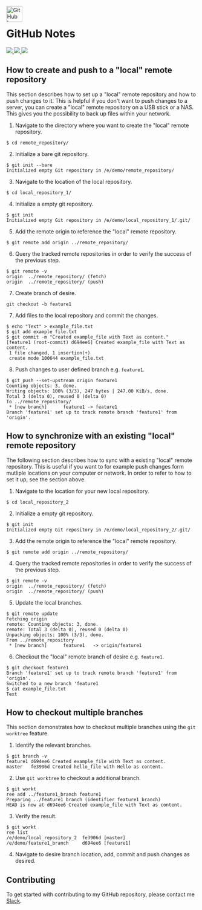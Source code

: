 <img src="https://proxy.duckduckgo.com/iu/?u=https%3A%2F%2Ftse3.mm.bing.net%2Fth%3Fid%3DOIP.ezVfzOR8He-NjWrfEdl3QQHaHa%26pid%3D15.1&f=1" alt="GitHub logo" height="42px" width="42px" align="left"><br>

# GitHub Notes
<div>
    <a href="https://github.com/NaPiZip/Tipps-and-tricks">
        <img src="https://img.shields.io/badge/Document%20Version-0.0.1-green.svg"/>
    </a>
    <a href="https://www.microsoft.com">
        <img src="https://img.shields.io/badge/Windows%2010%20x64-10.0.17134%20Build%2017134-blue.svg"/>
    </a>
    <a href="https://github.com/">
        <img src="https://img.shields.io/badge/Git%20Version-2.17.1-blue.svg"/>
    </a>
</div>

## How to create and push to a "local" remote repository
This section describes how to set up a "local" remote repository and how to push changes to it. This is helpful if you don't want to push changes to a server, you can create a "local" remote repository on a USB stick or a NAS. This gives you the possibility to back up files within your network.

1. Navigate to the directory where you want to create the "local" remote repository.
```
$ cd remote_repository/
```
2. Initialize a bare git repository.
```
$ git init --bare
Initialized empty Git repository in /e/demo/remote_repository/
```
3. Navigate to the location of the local repository.
```
$ cd local_repository_1/
```
4. Initialize a empty git repository.
```
$ git init
Initialized empty Git repository in /e/demo/local_repository_1/.git/
```
5. Add the remote origin to reference the "local" remote repository.
```
$ git remote add origin ../remote_repository/
```
6. Query the tracked remote repositories in order to verify the success of the previous step.
```
$ git remote -v
origin  ../remote_repository/ (fetch)
origin  ../remote_repository/ (push)
```
7. Create branch of desire.
```
git checkout -b feature1
```
7. Add files to the local repository and commit the changes.
```
$ echo "Text" > example_file.txt
$ git add example_file.txt
$ git commit -m "Created example_file with Text as content."
[feature1 (root-commit) d694ee6] Created example_file with Text as content.
 1 file changed, 1 insertion(+)
 create mode 100644 example_file.txt
```
8. Push changes to user defined branch e.g. `feature1`.
```
$ git push --set-upstream origin feature1
Counting objects: 3, done.
Writing objects: 100% (3/3), 247 bytes | 247.00 KiB/s, done.
Total 3 (delta 0), reused 0 (delta 0)
To ../remote_repository/
 * [new branch]      feature1 -> feature1
Branch 'feature1' set up to track remote branch 'feature1' from 'origin'.
```

## How to synchronize with an existing "local" remote repository
The following section describes how to sync with a existing "local" remote repository. This is useful if you want to for example push changes form mutliple locations on your computer or network. In order to refer to how to set it up, see the section above.

1. Navigate to the location for your new local repository.
```
$ cd local_repository_2
```
2. Initialize a empty git repository.
```
$ git init
Initialized empty Git repository in /e/demo/local_repository_2/.git/
```
3. Add the remote origin to reference the "local" remote repository.
```
$ git remote add origin ../remote_repository/
```
4. Query the tracked remote repositories in order to verify the success of the previous step.
```
$ git remote -v
origin  ../remote_repository/ (fetch)
origin  ../remote_repository/ (push)
```
5. Update the local branches.
```
$ git remote update
Fetching origin
remote: Counting objects: 3, done.
remote: Total 3 (delta 0), reused 0 (delta 0)
Unpacking objects: 100% (3/3), done.
From ../remote_repository
 * [new branch]      feature1   -> origin/feature1
```
6. Checkout the "local" remote branch of desire e.g. `feature1`.
```
$ git checkout feature1
Branch 'feature1' set up to track remote branch 'feature1' from 'origin'.
Switched to a new branch 'feature1
$ cat example_file.txt
Text
```

## How to checkout multiple branches
This section demonstrates how to checkout multiple branches using the `git worktree` feature.

1. Identify the relevant branches.
```
$ git branch -v
feature1 d694ee6 Created example_file with Text as content.
master   fe3906d Created hello_file with Hello as content.
```
2. Use `git worktree` to checkout a additional branch.
```
$ git workt
ree add ../feature1_branch feature1
Preparing ../feature1_branch (identifier feature1_branch)
HEAD is now at d694ee6 Created example_file with Text as content.
```
3. Verify the result.
```
$ git workt
ree list
/e/demo/local_repository_2  fe3906d [master]
/e/demo/feature1_branch     d694ee6 [feature1]
```
4. Navigate to desire branch location, add, commit and push changes as desired.

## Contributing
To get started with contributing to my GitHub repository, please contact me [Slack](https://join.slack.com/t/napi-friends/shared_invite/enQtNDg3OTg5NDc1NzUxLWU1MWNhNmY3ZTVmY2FkMDM1ODg1MWNlMDIyYTk1OTg4OThhYzgyNDc3ZmE5NzM1ZTM2ZDQwZGI0ZjU2M2JlNDU).
